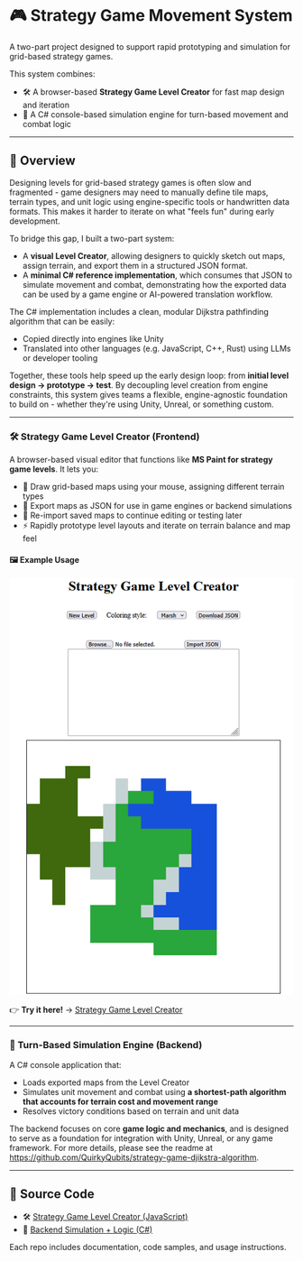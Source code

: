 # 🎮 Strategy Game Movement System

A two-part project designed to support rapid prototyping and simulation for grid-based strategy games.

This system combines:
- 🛠️ A browser-based **Strategy Game Level Creator** for fast map design and iteration
- 🧠 A C# console-based simulation engine for turn-based movement and combat logic

---

## 🧩 Overview

Designing levels for grid-based strategy games is often slow and fragmented - game designers may need to manually define tile maps, terrain types, and unit logic using engine-specific tools or handwritten data formats. This makes it harder to iterate on what "feels fun" during early development.

To bridge this gap, I built a two-part system:

- A **visual Level Creator**, allowing designers to quickly sketch out maps, assign terrain, and export them in a structured JSON format.
- A **minimal C# reference implementation**, which consumes that JSON to simulate movement and combat, demonstrating how the exported data can be used by a game engine or AI-powered translation workflow.

The C# implementation includes a clean, modular Dijkstra pathfinding algorithm that can be easily:
- Copied directly into engines like Unity
- Translated into other languages (e.g. JavaScript, C++, Rust) using LLMs or developer tooling

Together, these tools help speed up the early design loop: from **initial level design → prototype → test**. By decoupling level creation from engine constraints, this system gives teams a flexible, engine-agnostic foundation to build on - whether they're using Unity, Unreal, or something custom.

---

### 🛠️ Strategy Game Level Creator (Frontend)

A browser-based visual editor that functions like **MS Paint for strategy game levels**. It lets you:

- 🎨 Draw grid-based maps using your mouse, assigning different terrain types  
- 💾 Export maps as JSON for use in game engines or backend simulations  
- 📂 Re-import saved maps to continue editing or testing later  
- ⚡ Rapidly prototype level layouts and iterate on terrain balance and map feel  

#### 🖼️ Example Usage

![Demo Preview](/portfolio/strategy-game-tool-demo.png)

👉 **Try it here!** → [Strategy Game Level Creator](https://quirkyqubits.github.io/strategy-game-tool/)

---

### 🧠 Turn-Based Simulation Engine (Backend)

A C# console application that:

- Loads exported maps from the Level Creator  
- Simulates unit movement and combat using **a shortest-path algorithm that accounts for terrain cost and movement range**  
- Resolves victory conditions based on terrain and unit data  

The backend focuses on core **game logic and mechanics**, and is designed to serve as a foundation for integration with Unity, Unreal, or any game framework. For more details, please see the readme at https://github.com/QuirkyQubits/strategy-game-djikstra-algorithm.

---

## 📂 Source Code

- 🛠️ [Strategy Game Level Creator (JavaScript)](https://github.com/QuirkyQubits/strategy-game-tool)  
- 🧠 [Backend Simulation + Logic (C#)](https://github.com/QuirkyQubits/strategy-game-djikstra-algorithm)  

Each repo includes documentation, code samples, and usage instructions.
